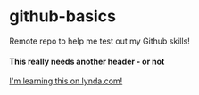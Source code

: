 github-basics
=============

Remote repo to help me test out my Github skills!

####  This really needs another header - or not 

[I'm learning this on lynda.com!](http://www.lynda.com)
